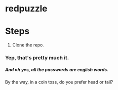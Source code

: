 # redpuzzle
Steps
============
  1) Clone the repo.

### Yep, that's pretty much it.
##### And oh yes, all the passwords are english words. 
By the way, in a coin toss, do you prefer head or tail?
